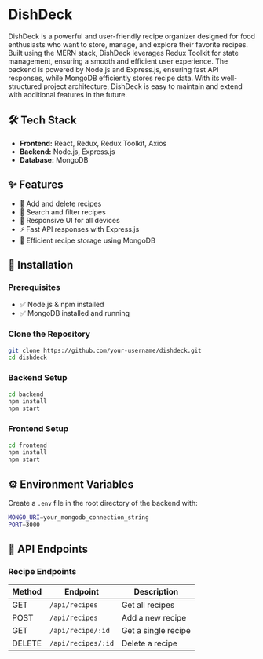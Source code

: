# DishDeck

DishDeck is a powerful and user-friendly recipe organizer designed for food enthusiasts who want to store, manage, and explore their favorite recipes. Built using the MERN stack, DishDeck leverages Redux Toolkit for state management, ensuring a smooth and efficient user experience. The backend is powered by Node.js and Express.js, ensuring fast API responses, while MongoDB efficiently stores recipe data. With its well-structured project architecture, DishDeck is easy to maintain and extend with additional features in the future.

## 🛠 Tech Stack

- **Frontend:** React, Redux, Redux Toolkit, Axios
- **Backend:** Node.js, Express.js
- **Database:** MongoDB

## ✨ Features

- 📜 Add and delete recipes
- 🔎 Search and filter recipes
- 📱 Responsive UI for all devices
- ⚡ Fast API responses with Express.js
- 💾 Efficient recipe storage using MongoDB

## 🚀 Installation

### Prerequisites
- ✅ Node.js & npm installed
- ✅ MongoDB installed and running

### Clone the Repository
```sh
git clone https://github.com/your-username/dishdeck.git
cd dishdeck
```

### Backend Setup
```sh
cd backend
npm install
npm start
```

### Frontend Setup
```sh
cd frontend
npm install
npm start
```

## ⚙️ Environment Variables
Create a `.env` file in the root directory of the backend with:
```sh
MONGO_URI=your_mongodb_connection_string
PORT=3000
```

## 📌 API Endpoints

### Recipe Endpoints
| Method | Endpoint         | Description        |
|--------|-----------------|--------------------|
| GET    | `/api/recipes`  | Get all recipes   |
| POST   | `/api/recipes`  | Add a new recipe  |
| GET    | `/api/recipe/:id` | Get a single recipe |
| DELETE | `/api/recipes/:id` | Delete a recipe  |
